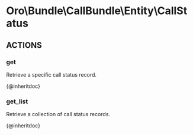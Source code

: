 # Oro\Bundle\CallBundle\Entity\CallStatus

## ACTIONS  

### get

Retrieve a specific call status record.

{@inheritdoc}

### get_list

Retrieve a collection of call status records.

{@inheritdoc}